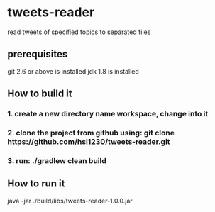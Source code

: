 # tweets-reader
read tweets of specified topics to separated files

## prerequisites
git 2.6 or above is installed
jdk 1.8 is installed

## How to build it
### 1. create a new directory name workspace, change into it
### 2. clone the project from github using: git clone https://github.com/hsl1230/tweets-reader.git
### 3. run: ./gradlew clean build

## How to run it
java -jar ./build/libs/tweets-reader-1.0.0.jar
